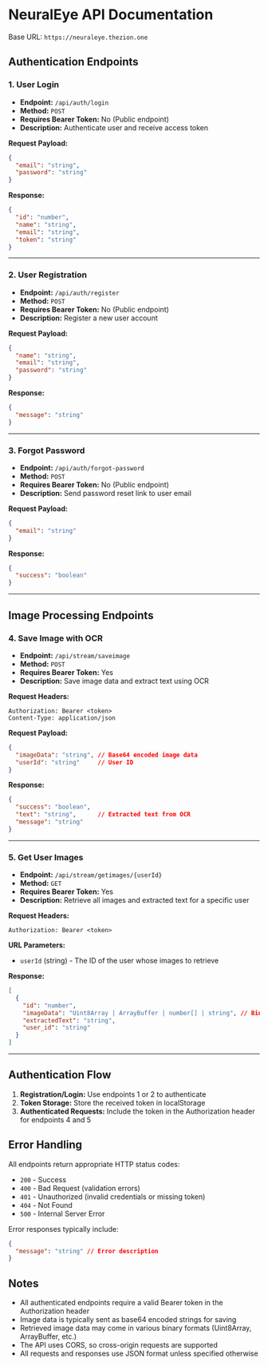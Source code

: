 
# NeuralEye API Documentation

Base URL: `https://neuraleye.thezion.one`

## Authentication Endpoints

### 1. User Login
- **Endpoint:** `/api/auth/login`
- **Method:** `POST`
- **Requires Bearer Token:** No (Public endpoint)
- **Description:** Authenticate user and receive access token

**Request Payload:**
```json
{
  "email": "string",
  "password": "string"
}
```

**Response:**
```json
{
  "id": "number",
  "name": "string",
  "email": "string",
  "token": "string"
}
```

---

### 2. User Registration
- **Endpoint:** `/api/auth/register`
- **Method:** `POST`
- **Requires Bearer Token:** No (Public endpoint)
- **Description:** Register a new user account

**Request Payload:**
```json
{
  "name": "string",
  "email": "string",
  "password": "string"
}
```

**Response:**
```json
{
  "message": "string"
}
```

---

### 3. Forgot Password
- **Endpoint:** `/api/auth/forgot-password`
- **Method:** `POST`
- **Requires Bearer Token:** No (Public endpoint)
- **Description:** Send password reset link to user email

**Request Payload:**
```json
{
  "email": "string"
}
```

**Response:**
```json
{
  "success": "boolean"
}
```

---

## Image Processing Endpoints

### 4. Save Image with OCR
- **Endpoint:** `/api/stream/saveimage`
- **Method:** `POST`
- **Requires Bearer Token:** Yes
- **Description:** Save image data and extract text using OCR

**Request Headers:**
```
Authorization: Bearer <token>
Content-Type: application/json
```

**Request Payload:**
```json
{
  "imageData": "string", // Base64 encoded image data
  "userId": "string"     // User ID
}
```

**Response:**
```json
{
  "success": "boolean",
  "text": "string",      // Extracted text from OCR
  "message": "string"
}
```

---

### 5. Get User Images
- **Endpoint:** `/api/stream/getimages/{userId}`
- **Method:** `GET`
- **Requires Bearer Token:** Yes
- **Description:** Retrieve all images and extracted text for a specific user

**Request Headers:**
```
Authorization: Bearer <token>
```

**URL Parameters:**
- `userId` (string) - The ID of the user whose images to retrieve

**Response:**
```json
[
  {
    "id": "number",
    "imageData": "Uint8Array | ArrayBuffer | number[] | string", // Binary image data
    "extractedText": "string",
    "user_id": "string"
  }
]
```

---

## Authentication Flow

1. **Registration/Login:** Use endpoints 1 or 2 to authenticate
2. **Token Storage:** Store the received token in localStorage
3. **Authenticated Requests:** Include the token in the Authorization header for endpoints 4 and 5

## Error Handling

All endpoints return appropriate HTTP status codes:
- `200` - Success
- `400` - Bad Request (validation errors)
- `401` - Unauthorized (invalid credentials or missing token)
- `404` - Not Found
- `500` - Internal Server Error

Error responses typically include:
```json
{
  "message": "string" // Error description
}
```

## Notes

- All authenticated endpoints require a valid Bearer token in the Authorization header
- Image data is typically sent as base64 encoded strings for saving
- Retrieved image data may come in various binary formats (Uint8Array, ArrayBuffer, etc.)
- The API uses CORS, so cross-origin requests are supported
- All requests and responses use JSON format unless specified otherwise
